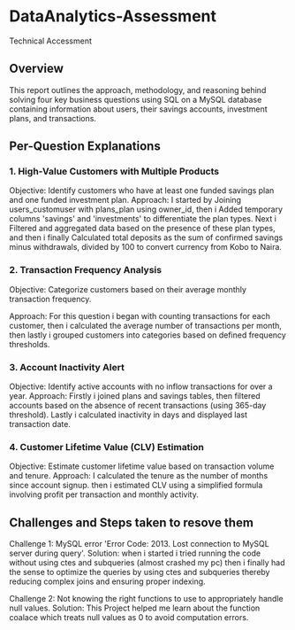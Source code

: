 # DataAnalytics-Assessment
Technical Accessment

## Overview
This report outlines the approach, methodology, and reasoning behind solving four key business questions using SQL on a MySQL database containing information about users, their savings accounts, investment plans, and transactions.

## Per-Question Explanations
### 1. High-Value Customers with Multiple Products
Objective: Identify customers who have at least one funded savings plan and one funded investment plan.
Approach:
I started by Joining users_customuser with plans_plan using owner_id, then i Added temporary columns 'savings' and 'investments' to differentiate the plan types. Next i Filtered and aggregated data based on the presence of these plan types, and then i finally Calculated total deposits as the sum of confirmed savings minus withdrawals, divided by 100 to convert currency from Kobo to Naira.

### 2. Transaction Frequency Analysis
Objective: Categorize customers based on their average monthly transaction frequency.

Approach:
For this question i began with counting transactions for each customer, then i calculated the average number of transactions per month, then lastly i grouped customers into categories based on defined frequency thresholds.

### 3. Account Inactivity Alert
Objective: Identify active accounts with no inflow transactions for over a year.
Approach:
Firstly i joined plans and savings tables, then filtered accounts based on the absence of recent transactions (using 365-day threshold).
Lastly i calculated inactivity in days and displayed last transaction date.

### 4. Customer Lifetime Value (CLV) Estimation
Objective: Estimate customer lifetime value based on transaction volume and tenure.
Approach: I calculated the tenure as the number of months since account signup. then i estimated CLV using a simplified formula involving profit per transaction and monthly activity.

## Challenges and Steps taken to resove them
 Challenge 1: MySQL error 'Error Code: 2013. Lost connection to MySQL server during query'.
  Solution: when i started i tried running the code without using ctes and subqueries (almost crashed my pc) then i finally had the sense to optimize the queries by using ctes and subqueries thereby reducing complex joins and ensuring proper indexing.

  Challenge 2: Not knowing the right functions to use to appropriately handle null values. 
  Solution: This Project helped me learn about the function coalace which treats null values as 0 to avoid computation errors.
  
  


